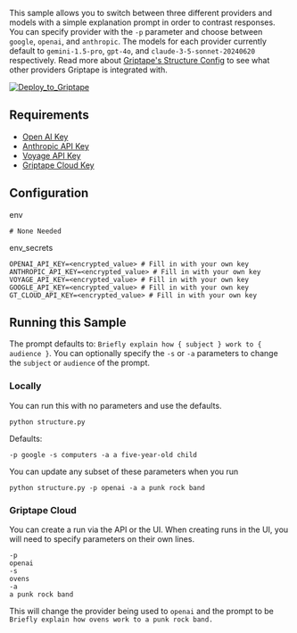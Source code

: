 This sample allows you to switch between three different providers and models with a simple explanation prompt in order to contrast responses. You can specify provider with the `-p` parameter and choose between `google`, `openai`, and `anthropic`. The models for each provider currently default to `gemini-1.5-pro`, `gpt-4o`, and `claude-3-5-sonnet-20240620` respectively. Read more about [Griptape's Structure Config](https://docs.griptape.ai/stable/griptape-framework/structures/config/) to see what other providers Griptape is integrated with.

[![Deploy_to_Griptape](https://github.com/griptape-ai/griptape-cloud/assets/2302515/4fd57873-5c93-44a8-8fa3-ac1bf7d73bcc)](https://cloud.griptape.ai/structures/create?sample-name=griptape-model-switcher&type=sample)

## Requirements

- [Open AI Key](https://platform.openai.com/api-keys)
- [Anthropic API Key](https://console.anthropic.com/settings/keys)
- [Voyage API Key](https://dash.voyageai.com/)
- [Griptape Cloud Key](https://cloud.griptape.ai/account/api-keys)

## Configuration

env
```
# None Needed
```

env_secrets
```
OPENAI_API_KEY=<encrypted_value> # Fill in with your own key
ANTHROPIC_API_KEY=<encrypted_value> # Fill in with your own key
VOYAGE_API_KEY=<encrypted_value> # Fill in with your own key
GOOGLE_API_KEY=<encrypted_value> # Fill in with your own key
GT_CLOUD_API_KEY=<encrypted_value> # Fill in with your own key
```

## Running this Sample

The prompt defaults to: `Briefly explain how { subject } work to { audience }`. You can optionally specify the `-s` or `-a` parameters to change the `subject` or `audience` of the prompt.

### Locally

You can run this with no parameters and use the defaults.

```
python structure.py
```

Defaults:
```
-p google -s computers -a a five-year-old child
```

You can update any subset of these parameters when you run
```
python structure.py -p openai -a a punk rock band
```

### Griptape Cloud

You can create a run via the API or the UI. When creating runs in the UI, you will need to specify parameters on their own lines.

```
-p
openai
-s
ovens
-a
a punk rock band
```

This will change the provider being used to `openai` and the prompt to be `Briefly explain how ovens work to a punk rock band.`
